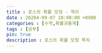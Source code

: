 ```yaml
---
title : 로스의 확률 모형 - 목차
date : 20204-09-07 10:00:00 +0900
categories : [수학,확률과통계]
tags : [공부]
pin: true
description : 로스의 확률 모형 목차
---
```

